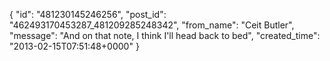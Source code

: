  {
   "id": "481230145246256",
   "post_id": "462493170453287_481209285248342",
   "from_name": "Ceit Butler",
   "message": "And on that note, I think I'll head back to bed",
   "created_time": "2013-02-15T07:51:48+0000"
 }
